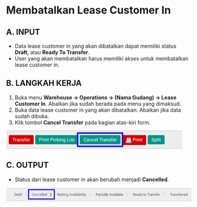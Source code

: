 # Membatalkan Lease Customer In

## A. INPUT

* Data lease customer in yang akan dibatalkan dapat memiliki status **Draft**, atau **Ready To Transfer**.
* User yang akan membatalkan harus memiliki akses untuk membatalkan lease customer in.

## B. LANGKAH KERJA

1. Buka menu **Warehouse -> Operations -> (Nama Gudang) -> Lease Customer In**. Abaikan jika sudah berada pada menu yang dimaksud.
2. Buka data lease customer in yang akan dibatalkan. Abaikan jika data sudah dibuka.
3. Klik tombol **Cancel Transfer** pada bagian atas-kiri form.

![](../../img/lease-customer-in/tombol-cancel.png)

## C. OUTPUT

* Status dari lease customer in akan berubah menjadi **Cancelled**.

![](../../img/lease-customer-in/status-cancel.png)
